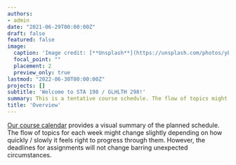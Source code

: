 ```yaml
---
authors:
- admin
date: "2021-06-29T00:00:00Z"
draft: false
featured: false
image:
  caption: 'Image credit: [**Unsplash**](https://unsplash.com/photos/yEauzeZU6xo)'
  focal_point: ""
  placement: 2
  preview_only: true
lastmod: "2022-06-30T00:00:00Z"
projects: []
subtitle: 'Welcome to STA 198 / GLHLTH 298!'
summary: This is a tentative course schedule. The flow of topics might change slightly depending on how quickly / slowly it feels right to progress through them. However the deadlines for assignments will not change barring unexpected circumstances.
title: 'Overview'
---
```




[Our course calendar](https://sta-198-glhlth-298-fall-2022.github.io/website/slides/week-01/calendar.html) provides a visual summary of the planned schedule. The flow of topics for each week might change slightly depending on how quickly / slowly it feels right to progress through them. However, the deadlines for assignments will not change barring unexpected circumstances. 
